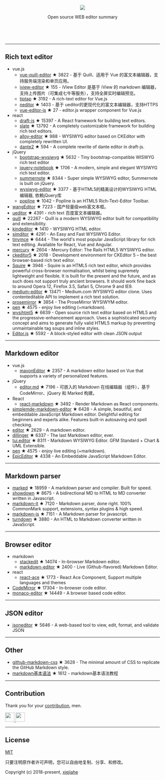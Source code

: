 



<div align="center">
  <div>
    <img src="https://raw.githubusercontent.com/xjh22222228/awesome-web-editor/master/media/logo.png" />
  </div>
  <p>Open source WEB editor summary</p>
</div>
</br></br></br>




---


## Rich text editor
- vue.js
  - [vue-quill-editor](https://github.com/surmon-china/vue-quill-editor) ★ 3822 - 基于 Quill、适用于 Vue 的富文本编辑器，支持服务端渲染和单页应用。
  - [iview-editor](https://github.com/iview/iview-editor) ★ 155 - iView Editor 是基于 iView 的 markdown 编辑器，支持上传图片（可集成七牛等服务），支持全屏实时编辑预览。
  - [tiptap](https://github.com/heyscrumpy/tiptap) ★ 3192 - A rich-text editor for Vue.js
  - [neditor](https://github.com/notadd/neditor) ★ 1403 - 基于 ueditor的更现代化的富文本编辑器，支持HTTPS
  - [vue-editor-js](https://github.com/ChangJoo-Park/vue-editor-js) ★ 27 - editor.js wrapper component for Vue.js
- react
  - [draft-js](https://github.com/facebook/draft-js) ★ 15397 - A React framework for building text editors.
  - [slate](https://github.com/ianstormtaylor/slate) ★ 13792 - A completely customizable framework for building rich text editors.
  - [alloy-editor](https://github.com/liferay/alloy-editor/) ★ 988 - WYSIWYG editor based on CKEditor with completely rewritten UI.
  - [dante2](https://github.com/michelson/dante2) ★ 594 - A complete rewrite of dante editor in draft-js.
- jQuery
  - [bootstrap-wysiwyg](https://github.com/mindmup/bootstrap-wysiwyg/) ★ 5632 - Tiny bootstrap-compatible WISWYG rich text editor
  - [jquery-notebook](https://github.com/raphaelcruzeiro/jquery-notebook) ★ 1706 - A modern, simple and elegant WYSIWYG rich text editor.
  - [summernote](https://github.com/summernote/summernote) ★ 8344 - Super simple WYSIWYG editor, Summernote is built on jQuery.
  - [wysiwyg-editor](https://github.com/froala/wysiwyg-editor) ★ 3377 - 基于HTML5的精美设计的WYSIWYG HTML编辑器, 依赖jQuery库
  - [popline](https://github.com/kenshin54/popline) ★ 1042 - Popline is an HTML5 Rich-Text-Editor Toolbar.
- [wangEditor](https://github.com/wangfupeng1988/wangEditor) ★ 7223 - 国产轻量级web富文本框。
- [ueditor](https://github.com/fex-team/ueditor) ★ 4391 - rich text 百度富文本编辑器。
- [quill](https://github.com/quilljs/quill) ★ 22267 - Quill is a modern WYSIWYG editor built for compatibility and extensibility.
- [kindeditor](https://github.com/kindsoft/kindeditor) ★ 1410 - WYSIWYG HTML editor.
- [simditor](https://github.com/mycolorway/simditor) ★ 4291 - An Easy and Fast WYSIWYG Editor.
- [tinymce](https://github.com/tinymce/tinymce) ★ 6444 - The world's most popular JavaScript library for rich text editing. Available for React, Vue and Angular.
- [mercury](https://github.com/jejacks0n/mercury) ★ 2604 - Mercury Editor: The Rails HTML5 WYSIWYG editor.
- [ckeditor5](https://github.com/ckeditor/ckeditor5) ★ 2018 - Development environment for CKEditor 5 – the best browser-based rich text editor.
- [Squire](https://github.com/neilj/Squire) ★ 3946 - Squire is an HTML5 rich text editor, which provides powerful cross-browser normalisation, whilst being supremely lightweight and flexible. It is built for the present and the future, and as such does not support truly ancient browsers. It should work fine back to around Opera 12, Firefox 3.5, Safari 5, Chrome 9 and IE9.
- [medium-editor](https://github.com/yabwe/medium-editor) ★ 13471 - Medium.com WYSIWYG editor clone. Uses contenteditable API to implement a rich text solution.
- [prosemirror](https://github.com/ProseMirror/prosemirror) ★ 3854 - The ProseMirror WYSIWYM editor.
- [pen](https://github.com/sofish/pen) ★ 4575 - enjoy live editing (+markdown).
- [wysihtml5](https://github.com/xing/wysihtml5) ★ 6639 - Open source rich text editor based on HTML5 and the progressive-enhancement approach. Uses a sophisticated security concept and aims to generate fully valid HTML5 markup by preventing unmaintainable tag soups and inline styles.
- [Editor.js](https://github.com/codex-team/editor.js) ★ 5592 - A block-styled editor with clean JSON output




---


## Markdown editor
- vue.js
  - [mavonEditor](https://github.com/hinesboy/mavonEditor) ★ 2357 -   A markdown editor based on Vue that supports a variety of personalized features.
- jQuery
  - [editor.md](https://github.com/pandao/editor.md) ★ 7196 - 可嵌入的 Markdown 在线编辑器（组件），基于 CodeMirror、jQuery 和 Marked 构建。
- React
  - [react-markdown](https://github.com/rexxars/react-markdown) ★ 3492 - Render Markdown as React components.
- [simplemde-markdown-editor](https://github.com/sparksuite/simplemde-markdown-editor) ★ 6428 -  A simple, beautiful, and embeddable JavaScript Markdown editor. Delightful editing for beginners and experts alike. Features built-in autosaving and spell checking.
- [editor](https://github.com/lepture/editor) ★ 2629 - A markdown editor.
- [dillinger](https://github.com/joemccann/dillinger) ★ 6337 - The last Markdown editor, ever.
- [tui.editor](https://github.com/nhnent/tui.editor) ★ 8311 - Markdown WYSIWYG Editor. GFM Standard + Chart & UML Extensible.
- [pen](https://github.com/sofish/pen) ★ 4575 - enjoy live editing (+markdown).
- [EpicEditor](https://github.com/OscarGodson/EpicEditor) ★ 4338 - An Embeddable JavaScript Markdown Editor.



---




## Markdown parser
- [marked](https://github.com/markedjs/marked) ★ 18959 - A markdown parser and compiler. Built for speed.
- [showdown](https://github.com/showdownjs/showdown) ★ 8675 - A bidirectional MD to HTML to MD converter written in Javascript.
- [markdown-it](https://github.com/markdown-it/markdown-it) ★ 7120 - Markdown parser, done right. 100% CommonMark support, extensions, syntax plugins & high speed.
- [markdown-js](https://github.com/evilstreak/markdown-js) ★ 7151 - A Markdown parser for javascript.
- [turndown](https://github.com/domchristie/turndown) ★ 3880 - An HTML to Markdown converter written in JavaScript.



---



## Browser editor
- markdown
  - [stackedit](https://github.com/benweet/stackedit) ★ 14074 - In-browser Markdown editor.
  - [markdown-editor](https://github.com/jbt/markdown-editor) ★ 2400 - Live (Github-flavored) Markdown Editor.
- react
  - [react-ace](https://github.com/securingsincity/react-ace) ★ 1773 - React Ace Component, Support multiple languages and themes
- [CodeMirror](https://github.com/codemirror/CodeMirror) ★ 17304 - In-browser code editor.
- [monaco-editor](https://github.com/Microsoft/monaco-editor) ★ 14449 - A browser based code editor.



---


## JSON editor
- [jsoneditor](https://github.com/josdejong/jsoneditor) ★ 5646 - A web-based tool to view, edit, format, and validate JSON


---

## Other
- [github-markdown-css](https://github.com/sindresorhus/github-markdown-css) ★ 3628 - The minimal amount of CSS to replicate the GitHub Markdown style.
- [markdown基本语法](https://github.com/younghz/Markdown) ★ 1612 - markdown基本语法教程



---


## Contribution
Thank you for your [contribution](https://github.com/xjh22222228/awesome-web-editor/issues), men.

<a href="https://github.com/1c7/">
  <img src="https://avatars1.githubusercontent.com/u/1804755?s=460&v=4" width="30px" height="30px" />
</a>
<a href="https://github.com/ChangJoo-Park/">
  <img src="https://avatars1.githubusercontent.com/u/1451365?s=460&v=4" width="30px" height="30px" />
</a>


---



## License
[MIT](https://opensource.org/licenses/MIT)

只要注明原作者许可声明，您可以自由地复制、分享、和修改。

Copyright (c) 2018-present, [xiejiahe](https://github.com/xjh22222228)
